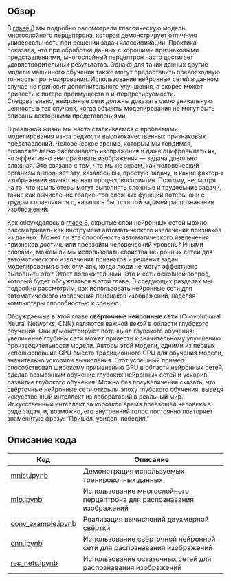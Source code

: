 ## Обзор

В [главе 8](../ch08_mlp) мы подробно рассмотрели классическую модель многослойного перцептрона, которая демонстрирует отличную универсальность при решении задач классификации. Практика показала, что при обработке данных с хорошими признаковыми представлениями, многослойный перцептрон часто достигает удовлетворительных результатов. Однако для таких данных другие модели машинного обучения также могут предоставить превосходную точность прогнозирования. Использование нейронных сетей в данном случае не приносит дополнительного улучшения, а скорее может привести к потере преимуществ в интерпретируемости. Следовательно, нейронные сети должны доказать свою уникальную ценность в тех случаях, когда объекты моделирования не могут быть описаны векторными представлениями.

В реальной жизни мы часто сталкиваемся с проблемами моделирования из-за редкости высококачественных признаковых представлений. Человеческое зрение, которым мы гордимся, позволяет легко распознавать изображения и даже оцифровывать их, но эффективно векторизовать изображения — задача довольно сложная. Это связано с тем, что мы не знаем, как человеческий организм выполняет эту, казалось бы, простую задачу, и какие факторы изображений влияют на наш процесс восприятия. Поэтому, несмотря на то, что компьютеры могут выполнять сложные и трудоемкие задачи, такие как вычисление градиентов сложных функций потерь, они с трудом справляются с, казалось бы, простой задачей распознавания изображений.

Как обсуждалось в [главе 8](../ch08_mlp), скрытые слои нейронных сетей можно рассматривать как инструмент автоматического извлечения признаков из данных. Может ли эта способность автоматического извлечения признаков достичь или превзойти человеческий уровень? Иными словами, можем ли мы использовать свойства нейронных сетей для автоматического извлечения признаков и решения задач моделирования в тех случаях, когда люди не могут эффективно выполнить это? Ответ положительный. Это и есть основной вопрос, который будет обсуждаться в этой главе. В следующих разделах мы подробно рассмотрим, как использовать нейронные сети для автоматического извлечения признаков изображений, наделяя компьютеры способностью к зрению.

Обсуждаемые в этой главе **свёрточные нейронные сети** (Convolutional Neural Networks, CNN) являются важной вехой в области глубокого обучения. Они демонстрируют потенциал глубокого обучения: увеличение глубины сети может привести к значительному улучшению производительности модели. Авторы этой модели, одними из первых использовавшие GPU вместо традиционного CPU для обучения модели, значительно ускорили вычисления. Этот успешный пример способствовал широкому применению GPU в области нейронных сетей, сделав возможным обучение глубоких нейронных сетей и ускорив развитие глубокого обучения. Можно без преувеличения сказать, что свёрточные нейронные сети открыли эпоху глубокого обучения, выведя искусственный интеллект из лабораторий в реальный мир. Искусственный интеллект за короткое время превзошёл человека в ряде задач, и, возможно, его внутренний голос постоянно повторяет знаменитую фразу: "Пришёл, увидел, победил."

## Описание кода

| Код | Описание |
| --- | --- |
| [mnist.ipynb](mnist.ipynb) | Демонстрация используемых тренировочных данных |
| [mlp.ipynb](mlp.ipynb) | Использование многослойного перцептрона для распознавания изображений |
| [conv_example.ipynb](conv_example.ipynb) | Реализация вычислений двухмерной свёртки |
| [cnn.ipynb](cnn.ipynb) | Использование свёрточной нейронной сети для распознавания изображений |
| [res_nets.ipynb](res_nets.ipynb) | Использование остаточных сетей для распознавания изображений |
